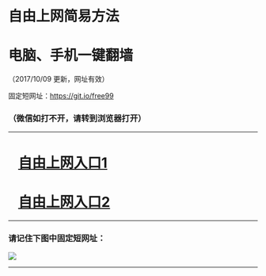 ﻿# 自由上网简易方法

# 电脑、手机一键翻墙

（2017/10/09 更新，网址有效）

固定短网址：https://git.io/free99

### （微信如打不开，请转到浏览器打开）


***





# &nbsp;&nbsp; <a href="http://ft2509518949.fwq-tz-1001.info/fwqtz01.html?t=100900115709 " target="_blank">自由上网入口1</a>
# &nbsp;&nbsp; <a href="http://ft2440931450.fwq-tz-1002.info/fwqtz02.html?t=10090016864 " target="_blank">自由上网入口2</a>
***

### 请记住下图中固定短网址：

<img src="https://s3-us-west-2.amazonaws.com/fwq-1001/yjfq-20170905okok.png" /> 


***

